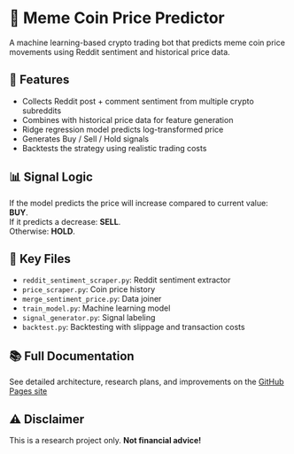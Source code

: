 # 🧠 Meme Coin Price Predictor

A machine learning-based crypto trading bot that predicts meme coin price movements using Reddit sentiment and historical price data.

## 🚀 Features
- Collects Reddit post + comment sentiment from multiple crypto subreddits
- Combines with historical price data for feature generation
- Ridge regression model predicts log-transformed price
- Generates Buy / Sell / Hold signals
- Backtests the strategy using realistic trading costs

## 📊 Signal Logic
If the model predicts the price will increase compared to current value: **BUY**.  
If it predicts a decrease: **SELL**.  
Otherwise: **HOLD**.

## 📁 Key Files
- `reddit_sentiment_scraper.py`: Reddit sentiment extractor
- `price_scraper.py`: Coin price history
- `merge_sentiment_price.py`: Data joiner
- `train_model.py`: Machine learning model
- `signal_generator.py`: Signal labeling
- `backtest.py`: Backtesting with slippage and transaction costs

## 📚 Full Documentation
See detailed architecture, research plans, and improvements on the [GitHub Pages site](https://yawollopkcaj.github.io/price-predictor/docs/index.md)

## ⚠️ Disclaimer
This is a research project only. **Not financial advice!**
